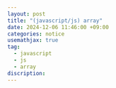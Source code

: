 ```yaml
---
layout: post
title: "(javascript/js) array"
date: 2024-12-06 11:46:00 +09:00
categories: notice
usemathjax: true
tag:
  - javascript
  - js
  - array
discription:
---
```

